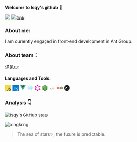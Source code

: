**Welcome to lsqy's github** 👋

![](https://komarev.com/ghpvc/?username=lsqy)
[![掘金](https://img.shields.io/badge/%E6%8E%98%E9%87%91-lsqy-brightgreen?logo=appveyor)](https://juejin.cn/user/2277843821148494)

### About me:

I am currently engaged in front-end development in Ant Group.

### About team：

[详见👉](https://juejin.cn/post/7020243260559851527)

**Languages and Tools:**  

<code><img height="20" src="https://raw.githubusercontent.com/github/explore/80688e429a7d4ef2fca1e82350fe8e3517d3494d/topics/javascript/javascript.png"></code>
<code><img height="20" src="https://raw.githubusercontent.com/github/explore/80688e429a7d4ef2fca1e82350fe8e3517d3494d/topics/typescript/typescript.png"></code>
<code><img height="20" src="https://raw.githubusercontent.com/github/explore/80688e429a7d4ef2fca1e82350fe8e3517d3494d/topics/vue/vue.png"></code>
<code><img height="20" src="https://raw.githubusercontent.com/github/explore/80688e429a7d4ef2fca1e82350fe8e3517d3494d/topics/react/react.png"></code>
<code><img height="20" src="https://raw.githubusercontent.com/github/explore/5c058a388828bb5fde0bcafd4bc867b5bb3f26f3/topics/graphql/graphql.png"></code>
<code><img height="20" src="https://raw.githubusercontent.com/github/explore/80688e429a7d4ef2fca1e82350fe8e3517d3494d/topics/nodejs/nodejs.png"></code>
<code><img height="20" src="https://raw.githubusercontent.com/github/explore/80688e429a7d4ef2fca1e82350fe8e3517d3494d/topics/mysql/mysql.png"></code>
<code><img height="20" src="https://raw.githubusercontent.com/github/explore/80688e429a7d4ef2fca1e82350fe8e3517d3494d/topics/git/git.png"></code>
<code><img height="20" src="https://raw.githubusercontent.com/github/explore/80688e429a7d4ef2fca1e82350fe8e3517d3494d/topics/terminal/terminal.png"></code>

### Analysis :point_down:

![lsqy's GitHub stats](https://github-readme-stats.vercel.app/api?username=lsqy&show_icons=true&bg_color=30,e96443,904e95&title_color=fff&text_color=fff)

![xingkong](https://user-images.githubusercontent.com/18533232/131251749-04edc766-d12c-4064-86d6-2fc811b05599.jpeg)

> The sea of stars✨, the future is predictable.

<!--
**蚂蚁/阿里长期招聘，欢迎加入**～

[JD👉](https://github.com/lsqy/lsqy/issues/1)
-->

<!--
**lsqy/lsqy** is a ✨ _special_ ✨ repository because its `README.md` (this file) appears on your GitHub profile.

Here are some ideas to get you started:

- 🔭 I’m currently working on ...
- 🌱 I’m currently learning ...
- 👯 I’m looking to collaborate on ...
- 🤔 I’m looking for help with ...
- 💬 Ask me about ...
- 📫 How to reach me: ...
- 😄 Pronouns: ...
- ⚡ Fun fact: ...
-->
